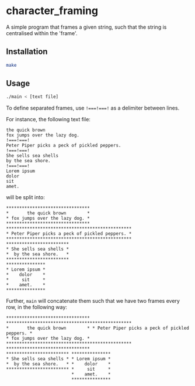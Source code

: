 # character_framing

A simple program that frames a given string, such that the string is centralised within the 'frame'.

## Installation
```bash
make
```

## Usage
```bash
./main < [text file]
```

To define separated frames, use `!===!===!` as a delimiter between lines.

For instance, the following text file:
```
the quick brown
fox jumps over the lazy dog.
!===!===!
Peter Piper picks a peck of pickled peppers.
!===!===!
She sells sea shells
by the sea shore.
!===!===!
Lorem ipsum
dolor
sit
amet.
```

will be split into:
```
********************************
*       the quick brown        *
* fox jumps over the lazy dog. *
********************************
************************************************
* Peter Piper picks a peck of pickled peppers. *
************************************************
************************
* She sells sea shells *
*  by the sea shore.   *
************************
***************
* Lorem ipsum *
*    dolor    *
*     sit     *
*    amet.    *
***************
```

Further, `main` will concatenate them such that we have two frames every row, in the following way:
```
******************************** ************************************************
*       the quick brown        * * Peter Piper picks a peck of pickled peppers. *
* fox jumps over the lazy dog. * ************************************************
********************************
************************ ***************
* She sells sea shells * * Lorem ipsum *
*  by the sea shore.   * *    dolor    *
************************ *     sit     *
                         *    amet.    *
                         ***************
```
